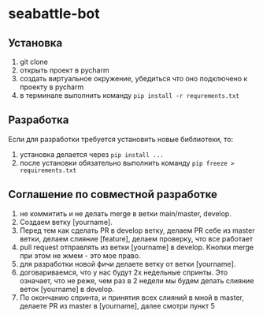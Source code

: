 # seabattle-bot

## Установка
1. git clone
2. открыть проект в pycharm
3. создать виртуальное окружение, убедиться что оно подключено к проекту в pycharm
4. в терминале выполнить команду `pip install -r requrements.txt`

## Разработка
Если для разработки требуется установить новые библиотеки, то:
1. установка делается через `pip install ...`
2. после установки обязательно выполнить команду `pip freeze > requirements.txt`

## Соглашение по совместной разработке
1. не коммитить и не делать merge в ветки main/master, develop. 
2. Создаем ветку [yourname]. 
3. Перед тем как сделать PR в develop ветку, делаем PR себе из master ветки, делаем слияние [feature], делаем проверку, что все работает 
4. pull request отправлять из ветки  [yourname] в develop. Кнопки merge при этом не жмем - это мое право.
5. для разработки новой фичи делаете ветку от ветки [yourname].
6. договариваемся, что у нас будут 2х недельные спринты. Это означает, что не реже, чем раз в 2 недели мы будем делать слияние веток [yourname] в develop.
7. По окончанию спринта, и принятия всех слияний в мной в master, делаете PR из master в [yourname], далее смотри пункт 5


